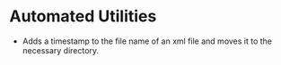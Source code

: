 # Automated Utilities
- Adds a timestamp to the file name of an xml file and moves it to the necessary directory.
